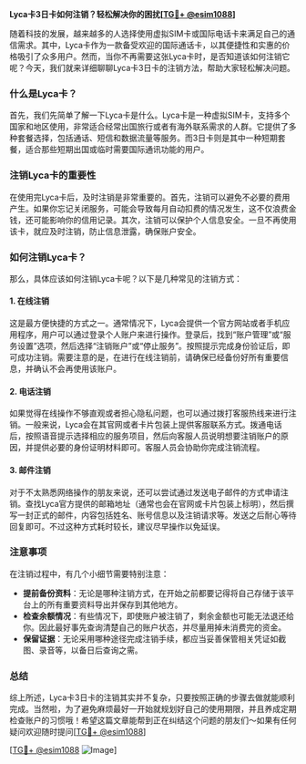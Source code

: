 **Lyca卡3日卡如何注销？轻松解决你的困扰[[TG💪+ @esim1088](https://t.me/s/esim1088)]**

随着科技的发展，越来越多的人选择使用虚拟SIM卡或国际电话卡来满足自己的通信需求。其中，Lyca卡作为一款备受欢迎的国际通话卡，以其便捷性和实惠的价格吸引了众多用户。然而，当你不再需要这张Lyca卡时，是否知道该如何注销它呢？今天，我们就来详细聊聊Lyca卡3日卡的注销方法，帮助大家轻松解决问题。

### 什么是Lyca卡？

首先，我们先简单了解一下Lyca卡是什么。Lyca卡是一种虚拟SIM卡，支持多个国家和地区使用，非常适合经常出国旅行或者有海外联系需求的人群。它提供了多种套餐选择，包括通话、短信和数据流量等服务。而3日卡则是其中一种短期套餐，适合那些短期出国或临时需要国际通讯功能的用户。

### 注销Lyca卡的重要性

在使用完Lyca卡后，及时注销是非常重要的。首先，注销可以避免不必要的费用产生。如果你忘记关闭服务，可能会导致每月自动扣费的情况发生，这不仅浪费金钱，还可能影响你的信用记录。其次，注销可以保护个人信息安全。一旦不再使用该卡，就应及时注销，防止信息泄露，确保账户安全。

### 如何注销Lyca卡？

那么，具体应该如何注销Lyca卡呢？以下是几种常见的注销方式：

#### 1. 在线注销

这是最方便快捷的方式之一。通常情况下，Lyca会提供一个官方网站或者手机应用程序，用户可以通过登录个人账户来进行操作。登录后，找到“账户管理”或“服务设置”选项，然后选择“注销账户”或“停止服务”。按照提示完成身份验证后，即可成功注销。需要注意的是，在进行在线注销前，请确保已经备份好所有重要信息，并确认不会再使用该账户。

#### 2. 电话注销

如果觉得在线操作不够直观或者担心隐私问题，也可以通过拨打客服热线来进行注销。一般来说，Lyca会在其官网或者卡片包装上提供客服联系方式。拨通电话后，按照语音提示选择相应的服务项目，然后向客服人员说明想要注销账户的原因，并提供必要的身份证明材料即可。客服人员会协助你完成注销流程。

#### 3. 邮件注销

对于不太熟悉网络操作的朋友来说，还可以尝试通过发送电子邮件的方式申请注销。查找Lyca官方提供的邮箱地址（通常也会在官网或卡片包装上标明），然后撰写一封正式的邮件，内容包括姓名、账号信息以及注销请求等。发送之后耐心等待回复即可。不过这种方式耗时较长，建议尽早操作以免延误。

### 注意事项

在注销过程中，有几个小细节需要特别注意：

- **提前备份资料**：无论是哪种注销方式，在开始之前都要记得将自己存储于该平台上的所有重要资料导出并保存到其他地方。
- **检查余额情况**：有些情况下，即使账户被注销了，剩余金额也可能无法退还给你。因此最好事先查询清楚自己的账户状态，并尽量用掉未消费完的资金。
- **保留证据**：无论采用哪种途径完成注销手续，都应当妥善保管相关凭证如截图、录音等，以备日后查询之需。

### 总结

综上所述，Lyca卡3日卡的注销其实并不复杂，只要按照正确的步骤去做就能顺利完成。当然啦，为了避免麻烦最好一开始就规划好自己的使用期限，并且养成定期检查账户的习惯哦！希望这篇文章能帮到正在纠结这个问题的朋友们～如果有任何疑问欢迎随时提问[[TG💪+ @esim1088](https://t.me/s/esim1088)]

[[TG💪+ @esim1088](https://t.me/s/esim1088) ![Image](https://i.postimg.cc/4NQfJmqS/Snipaste-2025-05-13-00-14-12.png)]
